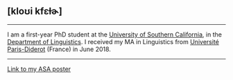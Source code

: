 ## [kloʊi kfɛɫɚ]

---

I am a first-year PhD student at the [University of Southern California](https://www.usc.edu/), in the [Department of Linguistics](https://dornsife.usc.edu/ling/). I received my MA in Linguistics from [Université Paris-Diderot](http://www.linguist.univ-paris-diderot.fr/presentation_anglais) (France) in June 2018.

---

[Link to my ASA poster](./posters/asa_poster_gfeller.pdf)

